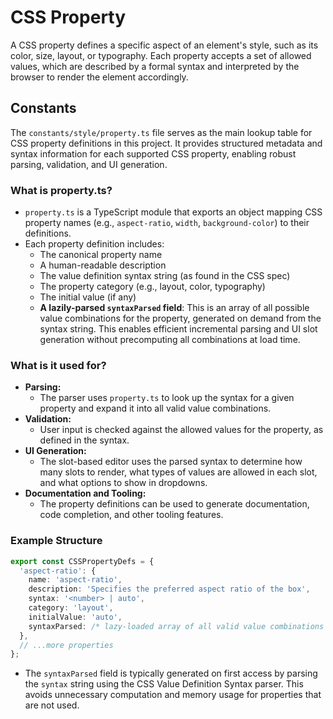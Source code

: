 # CSS Property

A CSS property defines a specific aspect of an element's style, such as its color, size, layout, or typography. Each property accepts a set of allowed values, which are described by a formal syntax and interpreted by the browser to render the element accordingly.

## Constants
The `constants/style/property.ts` file serves as the main lookup table for CSS property definitions in this project. It provides structured metadata and syntax information for each supported CSS property, enabling robust parsing, validation, and UI generation.

### What is property.ts?

- `property.ts` is a TypeScript module that exports an object mapping CSS property names (e.g., `aspect-ratio`, `width`, `background-color`) to their definitions.
- Each property definition includes:
  - The canonical property name
  - A human-readable description
  - The value definition syntax string (as found in the CSS spec)
  - The property category (e.g., layout, color, typography)
  - The initial value (if any)
  - **A lazily-parsed `syntaxParsed` field**: This is an array of all possible value combinations for the property, generated on demand from the syntax string. This enables efficient incremental parsing and UI slot generation without precomputing all combinations at load time.

### What is it used for?

- **Parsing:**
  - The parser uses `property.ts` to look up the syntax for a given property and expand it into all valid value combinations.
- **Validation:**
  - User input is checked against the allowed values for the property, as defined in the syntax.
- **UI Generation:**
  - The slot-based editor uses the parsed syntax to determine how many slots to render, what types of values are allowed in each slot, and what options to show in dropdowns.
- **Documentation and Tooling:**
  - The property definitions can be used to generate documentation, code completion, and other tooling features.

### Example Structure

```ts
export const CSSPropertyDefs = {
  'aspect-ratio': {
    name: 'aspect-ratio',
    description: 'Specifies the preferred aspect ratio of the box',
    syntax: '<number> | auto',
    category: 'layout',
    initialValue: 'auto',
    syntaxParsed: /* lazy-loaded array of all valid value combinations */
  },
  // ...more properties
};
```

- The `syntaxParsed` field is typically generated on first access by parsing the `syntax` string using the CSS Value Definition Syntax parser. This avoids unnecessary computation and memory usage for properties that are not used.


